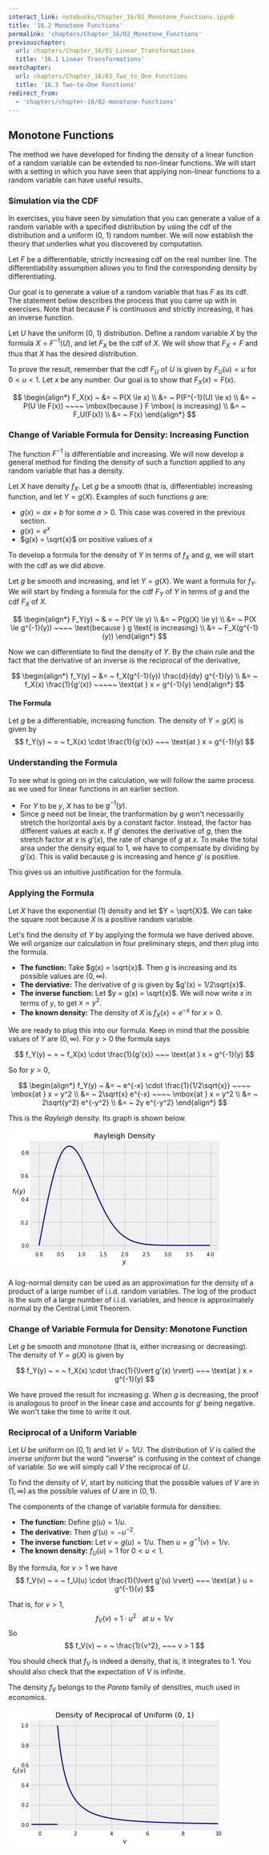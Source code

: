```yaml
---
interact_link: notebooks/Chapter_16/02_Monotone_Functions.ipynb
title: '16.2 Monotone Functions'
permalink: 'chapters/Chapter_16/02_Monotone_Functions'
previouschapter:
  url: chapters/Chapter_16/01_Linear_Transformations
  title: '16.1 Linear Transformations'
nextchapter:
  url: chapters/Chapter_16/03_Two_to_One_Functions
  title: '16.3 Two-to-One Functions'
redirect_from:
  - 'chapters/chapter-16/02-monotone-functions'
---
```


## Monotone Functions

The method we have developed for finding the density of a linear function of a random variable can be extended to non-linear functions. We will start with a setting in which you have seen that applying non-linear functions to a random variable can have useful results.

### Simulation via the CDF
In exercises, you have seen by simulation that you can generate a value of a random variable with a specified distribution by using the cdf of the distribution and a uniform (0, 1) random number. We will now establish the theory that underlies what you discovered by computation. 

Let $F$ be a differentiable, strictly increasing cdf on the real number line. The differentiability assumption allows you to find the corresponding density by differentiating. 

Our goal is to generate a value of a random variable that has $F$ as its cdf. The statement below describes the process that you came up with in exercises. Note that because $F$ is continuous and strictly increasing, it has an inverse function.

Let $U$ have the uniform (0, 1) distribution. Define a random variable $X$ by the formula $X = F^{-1}(U)$, and let $F_X$ be the cdf of $X$. We will show that $F_X = F$ and thus that $X$ has the desired distribution.

To prove the result, remember that the cdf $F_U$ of $U$ is given by $F_U(u) = u$ for $0 < u < 1$. Let $x$ be any number. Our goal is to show that $F_X(x) = F(x)$.

$$
\begin{align*}
F_X(x) ~ &= ~ P(X \le x) \\
&= ~ P(F^{-1}(U) \le x) \\
&= ~ P(U \le F(x)) ~~~~ \mbox{because } F \mbox{ is increasing} \\
&= ~ F_U(F(x)) \\
&= ~ F(x)
\end{align*}
$$

### Change of Variable Formula for Density: Increasing Function
The function $F^{-1}$ is differentiable and increasing. We will now develop a general method for finding the density of such a function applied to any random variable that has a density.

Let $X$ have density $f_X$. Let $g$ be a smooth (that is, differentiable) increasing function, and let $Y = g(X)$. Examples of such functions $g$ are:

- $g(x) = ax + b$ for some $a > 0$. This case was covered in the previous section.
- $g(x) = e^x$
- $g(x) = \sqrt{x}$ on positive values of $x$

To develop a formula for the density of $Y$ in terms of $f_X$ and $g$, we will start with the cdf as we did above.

Let $g$ be smooth and increasing, and let $Y = g(X)$. We want a formula for $f_Y$. We will start by finding a formula for the cdf $F_Y$ of $Y$ in terms of $g$ and the cdf $F_X$ of $X$.

$$
\begin{align*}
F_Y(y) ~ & = ~ P(Y \le y) \\
&= ~ P(g(X) \le y) \\
&= ~ P(X \le g^{-1}(y)) ~~~~ \text{because } g \text{ is increasing} \\
&= ~ F_X(g^{-1}(y))
\end{align*}
$$

Now we can differentiate to find the density of $Y$. By the chain rule and the fact that the derivative of an inverse is the reciprocal of the derivative,

$$
\begin{align*}
f_Y(y) ~ &= ~ f_X(g^{-1}(y)) \frac{d}{dy} g^{-1}(y) \\
&= ~ f_X(x) \frac{1}{g'(x)} ~~~~~ \text{at } x = g^{-1}(y)
\end{align*}
$$

#### The Formula
Let $g$ be a differentiable, increasing function. The density of $Y = g(X)$ is given by
$$
f_Y(y) ~ = ~ f_X(x) \cdot \frac{1}{g'(x)} ~~~ \text{at } x = g^{-1}(y)
$$

### Understanding the Formula
To see what is going on in the calculation, we will follow the same process as we used for linear functions in an earlier section.
- For $Y$ to be $y$, $X$ has to be $g^{-1}(y)$.
- Since $g$ need not be linear, the tranformation by $g$ won't necessarily stretch the horizontal axis by a constant factor. Instead, the factor has different values at each $x$. If $g'$ denotes the derivative of $g$, then the stretch factor at $x$ is $g'(x)$, the rate of change of $g$ at $x$. To make the total area under the density equal to 1, we have to compensate by dividing by $g'(x)$. This is valid because $g$ is increasing and hence $g'$ is positive.

This gives us an intuitive justification for the formula.

### Applying the Formula
Let $X$ have the exponential (1) density and let $Y = \sqrt{X}$. We can take the square root because $X$ is a positive random variable. 

Let's find the density of $Y$ by applying the formula we have derived above. We will organize our calculation in four preliminary steps, and then plug into the formula.

- **The function:** Take $g(x) = \sqrt{x}$. Then $g$ is increasing and its possible values are $(0, \infty)$.
- **The derviative:** The derivative of $g$ is given by $g'(x) = 1/2\sqrt{x}$.
- **The inverse function:** Let $y = g(x) = \sqrt{x}$. We will now write $x$ in terms of $y$, to get $x = y^2$.
- **The known density:** The density of $X$ is $f_X(x) = e^{-x}$ for $x > 0$.

We are ready to plug this into our formula. Keep in mind that the possible values of $Y$ are $(0, \infty)$. For $y > 0$ the formula says

$$
f_Y(y) ~ = ~ f_X(x) \cdot \frac{1}{g'(x)} ~~~ \text{at } x = g^{-1}(y)
$$

So for $y > 0$,

$$
\begin{align*}
f_Y(y) ~ &= ~ e^{-x} \cdot \frac{1}{1/2\sqrt{x}} ~~~~ \mbox{at } x = y^2 \\
&= ~ 2\sqrt{x} e^{-x} ~~~~ \mbox{at } x = y^2 \\
&= ~ 2\sqrt{y^2} e^{-y^2} \\
&= ~ 2y e^{-y^2}
\end{align*}
$$

This is the *Rayleigh* density. Its graph is shown below.





![png](../../images/chapters/Chapter_16/02_Monotone_Functions_6_0.png)


A log-normal density can be used as an approximation for the density of a product of a large number of i.i.d. random variables. The log of the product is the sum of a large number of i.i.d. variables, and hence is approximately normal by the Central Limit Theorem.

### Change of Variable Formula for Density: Monotone Function
Let $g$ be smooth and monotone (that is, either increasing or decreasing). The density of $Y = g(X)$ is given by

$$
f_Y(y) ~ = ~ f_X(x) \cdot \frac{1}{\lvert g'(x) \rvert} ~~~ \text{at } x = g^{-1}(y)
$$

We have proved the result for increasing $g$. When $g$ is decreasing, the proof is analogous to proof in the linear case and accounts for $g'$ being negative. We won't take the time to write it out.

### Reciprocal of a Uniform Variable
Let $U$ be uniform on $(0, 1)$ and let $V = 1/U$. The distribution of $V$ is called the *inverse uniform* but the word "inverse" is confusing in the context of change of variable. So we will simply call $V$ the reciprocal of $U$.

To find the density of $V$, start by noticing that the possible values of $V$ are in $(1, \infty)$ as the possible values of $U$ are in $(0, 1)$.

The components of the change of variable formula for densities:
- **The function:** Define $g(u) = 1/u$.
- **The derivative:** Then $g'(u) = -u^{-2}$.
- **The inverse function:** Let $v = g(u) = 1/u$. Then $u = g^{-1}(v) = 1/v$.
- **The known density:** $f_U(u) = 1$ for $0 < u < 1$.

By the formula, for $v > 1$ we have
$$
f_V(v) ~ = ~ f_U(u) \cdot \frac{1}{\lvert g'(u) \rvert} ~~~ \text{at } u = g^{-1}(v)
$$

That is, for $v > 1$,
$$
f_V(v) ~ = ~ 1 \cdot u^2 ~~~ \text{at } u = 1/v
$$
So 
$$
f_V(v) ~ = ~ \frac{1}{v^2}, ~~~ v > 1
$$

You should check that $f_V$ is indeed a density, that is, it integrates to 1. You should also check that the expectation of $V$ is infinite.

The density $f_V$ belongs to the *Pareto* family of densities, much used in economics.





![png](../../images/chapters/Chapter_16/02_Monotone_Functions_10_0.png)

